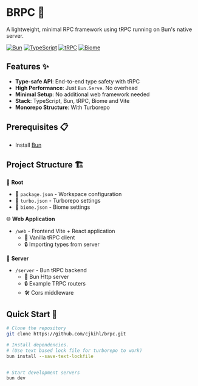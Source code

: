 # BRPC 🚀

A lightweight, minimal RPC framework using tRPC running on Bun's native server.

[![Bun](https://img.shields.io/badge/Bun-%23000000.svg?style=for-the-badge&logo=bun&logoColor=white)](https://bun.sh)
[![TypeScript](https://img.shields.io/badge/typescript-%23007ACC.svg?style=for-the-badge&logo=typescript&logoColor=white)](https://www.typescriptlang.org/)
[![tRPC](https://img.shields.io/badge/tRPC-%232596BE.svg?style=for-the-badge&logo=trpc&logoColor=white)](https://trpc.io)
[![Biome](https://img.shields.io/badge/Biome-%2360A5FA.svg?style=for-the-badge&logo=biome&logoColor=white)](https://biomejs.dev)

## Features ✨

- **Type-safe API**: End-to-end type safety with tRPC
- **High Performance**: Just `Bun.Serve`. No overhead
- **Minimal Setup**: No additional web framework needed
- **Stack**: TypeScript, Bun, tRPC, Biome and Vite
- **Monorepo Structure**: With Turborepo

## Prerequisites 📋

- Install [Bun](https://bun.sh)

## Project Structure 🏗️

📁 **Root**

- 📄 `package.json` - Workspace configuration
- 📄 `turbo.json` - Turborepo settings
- 📄 `biome.json` - Biome settings

🌐 **Web Application**

- `/web` - Frontend Vite + React application
  - 🎯 Vanilla tRPC client
  - 🔒 Importing types from server

🔧 **Server**

- `/server` - Bun tRPC backend
  - 🚀 Bun Http server
  - 🔒 Example TRPC routers
  - 🛠️ Cors middleware

## Quick Start 🚀

```bash
# Clone the repository
git clone https://github.com/cjkihl/brpc.git

# Install dependencies.
# (Use text based lock file for turborepo to work)
bun install --save-text-lockfile


# Start development servers
bun dev
```

